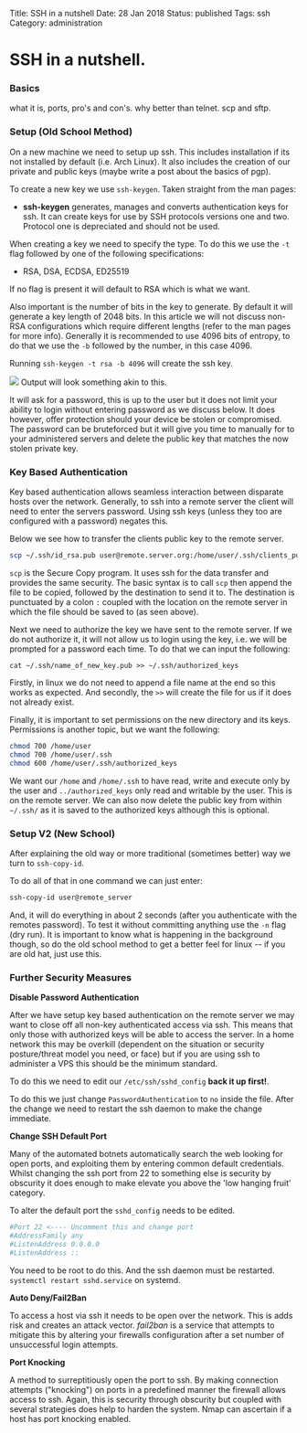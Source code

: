 Title: SSH in a nutshell
Date: 28 Jan 2018
Status: published
Tags: ssh
Category: administration

# SSH in a nutshell.

### Basics

what it is, ports, pro's and con's. why better than telnet. scp and sftp.

### Setup (Old School Method)

On a new machine we need to setup up ssh. This includes installation if its not installed by default (i.e. Arch Linux). It also includes the creation of our private and public keys (maybe write a post about the basics of pgp).

To create a new key we use ```ssh-keygen```. Taken straight from the man pages:

* **ssh-keygen** generates, manages and converts authentication keys for ssh. It can create keys for use by SSH protocols versions one and two. Protocol one is depreciated and should not be used.

When creating a key we need to specify the type. To do this we use the ```-t``` flag followed by one of the following specifications: 

- RSA, DSA, ECDSA, ED25519

If no flag is present it will default to RSA which is what we want. 

Also important is the number of bits in the key to generate. By default it will generate a key length of 2048 bits. In this article we will not discuss non-RSA configurations which require different lengths (refer to the man pages for more info). Generally it is recommended to use 4096 bits of entropy, to do that we use the ```-b``` followed by the number, in this case 4096.

Running `ssh-keygen -t rsa -b 4096` will create the ssh key.

![ ]({attach}images/sshcmdline.png)
Output will look something akin to this.

It will ask for a password, this is up to the user but it does not limit your ability to login without entering password as we discuss below. It does however, offer protection should your device be stolen or compromised. The password can be bruteforced but it will give you time to manually for to your administered servers and delete the public key that matches the now stolen private key. 

### Key Based Authentication

Key based authentication allows seamless interaction between disparate hosts over the network. Generally, to ssh into a remote server the client will need to enter the servers password. Using ssh keys (unless they too are configured with a password) negates this.

Below we see how to transfer the clients public key to the remote server.

```BASH
scp ~/.ssh/id_rsa.pub user@remote.server.org:/home/user/.ssh/clients_public_key.pub
```

`scp` is the Secure Copy program. It uses ssh for the data transfer and provides the same security. The basic syntax is to call `scp` then append the file to be copied, followed by the destination to send it to. The destination is punctuated by a colon `:` coupled with the location on the remote server in which the file should be saved to (as seen above).

Next we need to authorize the key we have sent to the remote server. If we do not authorize it, it will not allow us to login using the key, i.e. we will be prompted for a password each time. To do that we can input the following:

```cat ~/.ssh/name_of_new_key.pub >> ~/.ssh/authorized_keys```

Firstly, in linux we do not need to append a file name at the end so this works as expected. And secondly, the `>>` will create the file for us if it does not already exist.

Finally, it is important to set permissions on the new directory and its keys. Permissions is another topic, but we want the following:

```BASH
chmod 700 /home/user
chmod 700 /home/user/.ssh
chmod 600 /home/user/.ssh/authorized_keys
```

We want our `/home` and `/home/.ssh` to have read, write and execute only by the user and `../authorized_keys` only read and writable by the user. This is on the remote server. We can also now delete the public key from within `~/.ssh/` as it is saved to the authorized keys although this is optional.

### Setup V2 (New School)

After explaining the old way or more traditional (sometimes better) way we turn to `ssh-copy-id`.

To do all of that in one command we can just enter:

```BASH
ssh-copy-id user@remote_server
```

And, it will do everything in about 2 seconds (after you authenticate with the remotes password). To test it without committing anything use the `-n` flag (dry run). It is important to know what is happening in the background though, so do the old school method to get a better feel for linux -- if you are old hat, just use this.

### Further Security Measures

**Disable Password Authentication**

After we have setup key based authentication on the remote server we may want to close off all non-key authenticated access via ssh. This means that only those with authorized keys will be able to access the server. In a home network this may be overkill (dependent on the situation or security posture/threat model you need, or face) but if you are using ssh to administer a VPS this should be the minimum standard.

To do this we need to edit our `/etc/ssh/sshd_config` **back it up first!**.

To do this we just change `PasswordAuthentication` to `no` inside the file. After the change we need to restart the ssh daemon to make the change immediate.

**Change SSH Default Port**

Many of the automated botnets automatically search the web looking for open ports, and exploiting them by entering common default credentials. Whilst changing the ssh port from 22 to something else is security by obscurity it does enough to make elevate you above the 'low hanging fruit' category.

To alter the default port the `sshd_config` needs to be edited.

```BASH
#Port 22 <---- Uncomment this and change port
#AddressFamily any
#ListenAddress 0.0.0.0
#ListenAddress ::

```
You need to be root to do this. And the ssh daemon must be restarted. `systemctl restart sshd.service` on systemd.


**Auto Deny/Fail2Ban**

To access a host via ssh it needs to be open over the network. This is adds risk and creates an attack vector. *fail2ban* is a service that attempts to mitigate this by altering your firewalls configuration after a set number of unsuccessful login attempts.

**Port Knocking**

A method to surreptitiously open the port to ssh. By making connection attempts ("knocking") on ports in a predefined manner the firewall allows access to ssh. Again, this is security through obscurity but coupled with several strategies does help to harden the system. Nmap can ascertain if a host has port knocking enabled. 
